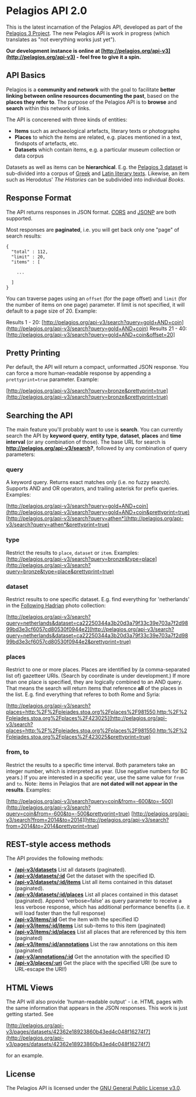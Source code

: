 # Pelagios API 2.0

This is the latest incarnation of the Pelagios API, developed as part of the 
[Pelagios 3 Project](http://pelagios-project.blogspot.co.uk). The new Pelagios API
is work in progress (which translates as "not everything works just yet").

__Our development instance is online at [http://pelagios.org/api-v3](http://pelagios.org/api-v3) - feel
free to give it a spin.__

## API Basics

Pelagios is a __community and network__ with the goal to facilitate __better linking between online
resources documenting the past__, based on the __places they refer to__. The purpose of the Pelagios
API is to __browse__ and __search__ within this network of links. 

The API is concerened with three kinds of entities:
* __Items__ such as archaeological artefacts, literary texts or photographs
* __Places__ to which the items are related, e.g. places mentioned in a text, findspots of artefacts, etc.
* __Datasets__ which contain items, e.g. a particular museum collection or data corpus

Datasets as well as items can be __hierarchical__. E.g. the [Pelagios 3 dataset](http://pelagios.org/api-v3/pages/datasets/2a10228dff4c608b91a953efff8dafb3f5c433035b3f31e687eec0297d799824)
is sub-divided into a corpus of [Greek](http://pelagios.org/api-v3/pages/datasets/48ea51486cb33aae9e08501825a67fa0ba5770c5732742039e13a91ee75d5620)
and [Latin literary texts](http://pelagios.org/api-v3/pages/datasets/49d46d26fbde0f17cd09f16ff5561d930fd02775160c7ad1cba652ebbf3b2db8).
Likewise, an item such as Herodotus' _The Histories_ can be subdivided into individual _Books_.

## Response Format

The API returns responses in JSON format. [CORS](http://de.wikipedia.org/wiki/Cross-Origin_Resource_Sharing) and
[JSONP](http://en.wikipedia.org/wiki/JSONP) are both supported.

Most responses are __paginated__, i.e. you will get back only one "page" of search results:

```
{
  "total" : 112,
  "limit" : 20,
  "items" : [
  
    ...
  
  ]
}
```

You can traverse pages using an `offset` (for the page offset) and `limit` (for the number of items on one page) parameter. If
limit is not specified, it will default to a page size of 20. Example:

Results 1 - 20: [http://pelagios.org/api-v3/search?query=gold+AND+coin](http://pelagios.org/api-v3/search?query=gold+AND+coin)
Results 21 - 40: [http://pelagios.org/api-v3/search?query=gold+AND+coin&offset=20]

## Pretty Printing

Per default, the API will return a compact, unformatted JSON response. You can force a more human-readable response by
appending a `prettyprint=true` parameter. Example:

[http://pelagios.org/api-v3/search?query=bronze&prettyprint=true](http://pelagios.org/api-v3/search?query=bronze&prettyprint=true)

## Searching the API

The main feature you'll probably want to use is __search__. You can currently search the API by __keyword query__, 
__entity type__, __dataset__, __places__ and __time interval__ (or any combination of those). The base URL for 
search is __http://pelagios.org/api-v3/search?__, followed by any combination of query parameters:

### query 

A keyword query. Returns exact matches only (i.e. no fuzzy search). Supports AND and OR operators, and trailing
asterisk for prefix queries. Examples:

[http://pelagios.org/api-v3/search?query=gold+AND+coin](http://pelagios.org/api-v3/search?query=gold+AND+coin&prettyprint=true)
[http://pelagios.org/api-v3/search?query=athen*](http://pelagios.org/api-v3/search?query=athen*&prettyprint=true)

### type

Restrict the results to `place`, `dataset` or `item`. Examples:
[http://pelagios.org/api-v3/search?query=bronze&type=place](http://pelagios.org/api-v3/search?query=bronze&type=place&prettyprint=true)

### dataset

Restrict results to one specific dataset. E.g. find everything for 'netherlands' in the [Following Hadrian](http://pelagios.org/api-v3/pages/datasets/ca22250344a3b20d3a79f33c39e703a7f2d9899bd3e3cf6057cd80530f0944e2)
photo collection:

[http://pelagios.org/api-v3/search?query=netherlands&dataset=ca22250344a3b20d3a79f33c39e703a7f2d9899bd3e3cf6057cd80530f0944e2](http://pelagios.org/api-v3/search?query=netherlands&dataset=ca22250344a3b20d3a79f33c39e703a7f2d9899bd3e3cf6057cd80530f0944e2&prettyprint=true)

### places

Restrict to one or more places. Places are identified by (a comma-separated list of) gazetteer URIs. (Search by coordinate is under development.) 
If more than one place is specified, they are logically combined to an AND query. That means the search will return items that reference __all__
of the places in the list. E.g. find everything that referes to both Rome and Syria:

[http://pelagios.org/api-v3/search?places=http:%2F%2Fpleiades.stoa.org%2Fplaces%2F981550,http:%2F%2Fpleiades.stoa.org%2Fplaces%2F423025](http://pelagios.org/api-v3/search?places=http:%2F%2Fpleiades.stoa.org%2Fplaces%2F981550,http:%2F%2Fpleiades.stoa.org%2Fplaces%2F423025&prettyprint=true)

### from, to

Restrict the results to a specific time interval. Both parameters take an integer number, which is interpreted as year. (Use negative
numbers for BC years.) If you are interested in a specific year, use the same value for `from` and `to`. 
Note: items in Pelagios that are __not dated will not appear in the results__. Examples:

[http://pelagios.org/api-v3/search?query=coin&from=-600&to=-500](http://pelagios.org/api-v3/search?query=coin&from=-600&to=-500&prettyprint=true)
[http://pelagios.org/api-v3/search?from=2014&to=2014][http://pelagios.org/api-v3/search?from=2014&to=2014&prettyprint=true]


## REST-style access methods

The API provides the following methods:

* __[/api-v3/datasets](http://pelagios.org/api-v3/datasets?prettyprint=true)__ List all datasets (paginated).
* __[/api-v3/datasets/:id](http://pelagios.org/api-v3/datasets/174524047516a97f0ba45d4af5e485dd?prettyprint=true)__  Get the dataset with the specified ID.
* __[/api-v3/datasets/:id/items](http://pelagios.org/api-v3/datasets/174524047516a97f0ba45d4af5e485dd/items?prettyprint=true)__ List all items contained in this dataset (paginated).
* __[/api-v3/datasets/:id/places](http://pelagios.org/api-v3/datasets/174524047516a97f0ba45d4af5e485dd/places?prettyprint=true)__ List all places contained in this dataset (paginated). Append 'verbose=false' as query parameter to receive a less verbose response, which has additional performance benefits (i.e. it will load faster than the full response)
* __[/api-v3/items/:id](http://pelagios.org/api-v3/items/bae00692d9a64e3e947bd5819102d01d?prettyprint=true)__ Get the item with the specified ID
* __[/api-v3/items/:id/items](http://pelagios.org/api-v3/items/2dbf2df9a073bd29710abdf3a4330996/items?prettyPrint=true)__ List sub-items to this item (paginated)
* __[/api-v3/items/:id/places](http://pelagios.org/api-v3/items/bae00692d9a64e3e947bd5819102d01d/places?prettyprint=true)__ List all places that are referenced by this item (paginated)
* __[/api-v3/items/:id/annotations](http://pelagios.org/api-v3/items/bae00692d9a64e3e947bd5819102d01d/annotations?prettyprint=true)__ List the raw annotations on this item (paginated)
* __[/api-v3/annotations/:id](http://pelagios.org/api-v3/annotations/39dae3ef-b40e-4535-99df-f02c5e507659)__ Get the annotation with the specified ID
* __[/api-v3/places/:uri](http://pelagios.org/api-v3/places/http%3A%2F%2Fpleiades.stoa.org%2Fplaces%2F658381?prettyprint=true)__ Get the place with the specified URI (be sure to URL-escape the URI!)

## HTML Views

The API will also provide 'human-readable output' - i.e. HTML pages with the same information that
appears in the JSON responses. This work is just getting started. See

[http://pelagios.org/api-v3/pages/datasets/42362e18923860b43ed4c048f16274f7](http://pelagios.org/api-v3/pages/datasets/42362e18923860b43ed4c048f16274f7)

for an example.

## License

The Pelagios API is licensed under the [GNU General Public License v3.0](http://www.gnu.org/licenses/gpl.html).
